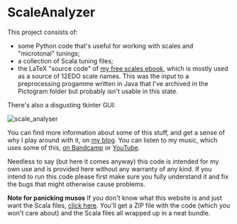 # ScaleAnalyzer

This project consists of:
* some Python code that's useful for working with scales and "microtonal" tunings;
* a collection of Scala tuning files;
* the LaTeX "source code" of [my free scales ebook](https://archive.org/details/ScaleAndArpeggioResourcesAGuitarEncyclopedia), which is mostly used as a source of 12EDO scale names. This was the input to a preprocessing progamme written in Java that I've archived in the Pictogram folder but probably isn't usable in this state.

There's also a disgusting tkinter GUI:

![scale_analyser](https://user-images.githubusercontent.com/5106495/232733532-ecc45a2a-55d4-485f-b3d0-5b944bcd7801.png)

You can find more information about some of this stuff, and get a sense of why I play around with it, on [my blog](https://cochranemusic.com/). You can listen to my music, which uses some of this, [on Bandcamp](https://richcochrane.bandcamp.com/) or [YouTube](https://www.youtube.com/@RichCochrane).

Needless to say (but here it comes anyway) this code is intended for my own use and is provided here without any warranty of any kind. If you intend to run this code please first make sure you fully understand it and fix the bugs that might otherwise cause problems.

**Note for panicking musos** If you don't know what this website is and just want the Scala files, [click here](https://github.com/FineArtMaths/ScaleAnalyzer/archive/refs/heads/main.zip). You'll get a ZIP file with the code (which you won't care about) and the Scala files all wrapped up in a neat bundle.
